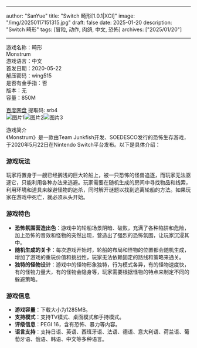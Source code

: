 
---
author: "SanYue"
title: "Switch 畸形[1.0.1|XCI]"
image: "/img/20250117151315.jpg"
draft: false
date: 2025-01-20
description: "Switch 畸形"
tags: [冒险, 动作, 肉鸽, 中文, 恐怖]
archives: ["2025/01/20"]

---

游戏名称：畸形   
Monstrum    
游戏语言：中文  
首发日期：2020-05-22  
解压密码：wing515  
是否有金手指：否  
版本：无   
容量：850M

[百度网盘](https://pan.baidu.com/s/18Aqdcj1ZYPBJOQShi3O1pw) 提取码: srb4  
![图片1](/img/eea91a.jpg)![图片2](/img/88f0d9.jpg)![图片3](/img/7b81bf.jpg)  

游戏简介  
《Monstrum》是一款由Team Junkfish开发、SOEDESCO发行的恐怖生存游戏，于2020年5月22日在Nintendo Switch平台发布。以下是具体介绍：

### 游戏玩法
玩家将置身于一艘已经搁浅的巨大轮船上，被一只恐怖的怪兽追逐，而玩家无法驱逐它，只能利用各种办法来逃避。玩家需要在随机生成的房间中寻找物品和线索，利用环境和道具来躲避怪物的追杀，同时解开谜题以找到逃离轮船的方法。如果玩家在游戏中死亡，就必须从头开始。

### 游戏特色
- **恐怖氛围营造出色**：游戏中的轮船场景阴暗、破败，充满了各种陷阱和危险，加上恐怖的音效和怪物的突然出现，营造出了强烈的恐怖氛围，让玩家沉浸其中。
- **随机生成的关卡**：每次游戏开始时，轮船的布局和怪物的位置都会随机生成，增加了游戏的重玩价值和挑战性，玩家无法依赖固定的路线和策略来通关。
- **独特的怪物设计**：游戏中的怪物形象独特，行为模式各异，有的怪物速度快，有的怪物力量大，有的怪物会隐身等，玩家需要根据怪物的特点来制定不同的躲避策略。

### 游戏信息
- **游戏容量**：下载大小为1285MB。
- **支持模式**：支持TV模式、桌面模式和手持模式。
- **评级信息**：PEGI 16，含有恐怖、暴力等内容。
- **语言支持**：支持日语、英语、西班牙语、法语、德语、意大利语、荷兰语、葡萄牙语、俄语、韩语、中文等多种语言。
